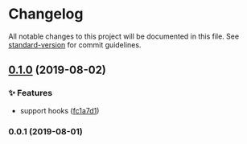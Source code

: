 # Changelog

All notable changes to this project will be documented in this file. See [standard-version](https://github.com/conventional-changelog/standard-version) for commit guidelines.

## [0.1.0](https://github.com/RunningCoderLee/reactsjs-snippets/compare/v0.0.1...v0.1.0) (2019-08-02)


### ✨ Features

* support hooks ([fc1a7d1](https://github.com/RunningCoderLee/reactsjs-snippets/commit/fc1a7d1))

### 0.0.1 (2019-08-01)
